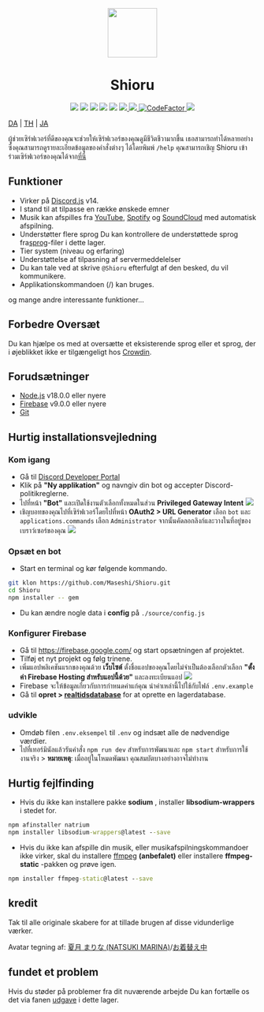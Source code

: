 <div align="center">
  <img src="https://raw.githubusercontent.com/Maseshi/Shioru/main/assets/icons/favicon-circle.png" width="100" />
  <h1>
    <strong>Shioru</strong>
  </h1>
  <img src="https://img.shields.io/badge/discord.js-v14-7354F6?logo=discord&logoColor=white" />
  <img src="https://img.shields.io/github/stars/Maseshi/Shioru.svg?logo=github" />
  <img src="https://img.shields.io/github/v/release/Maseshi/Shioru">
  <img src="https://img.shields.io/github/license/Maseshi/Shioru.svg?logo=github" />
  <img src="https://img.shields.io/github/last-commit/Maseshi/Shioru">
  <a title="Status" target="_blank" href="https://shioru.statuspage.io/">
    <img src="https://img.shields.io/badge/dynamic/json?logo=google-cloud&logoColor=white&label=status&query=status.indicator&url=https%3A%2F%2Fq60yrzp0cbgg.statuspage.io%2Fapi%2Fv2%2Fstatus.json" />
  </a>
  <a title="Crowdin" target="_blank" href="https://crowdin.com/project/shioru-bot">
    <img src="https://badges.crowdin.net/shioru-bot/localized.svg">
  </a>
  <a title="CodeFactor" target="_blank" href="https://www.codefactor.io/repository/github/maseshi/shioru">
    <img src="https://www.codefactor.io/repository/github/maseshi/shioru/badge" alt="CodeFactor" />
  </a>
  <a title="Top.gg" target="_blank" href="https://top.gg/bot/704706906505347183">
    <img src="https://top.gg/api/widget/upvotes/704706906505347183.svg">
  </a>
</div>

[DA](https://github.com/Maseshi/Shioru/blob/main/documents/README.en.md) | [TH](https://github.com/Maseshi/Shioru/blob/main/documents/README.th.md) | [JA](https://github.com/Maseshi/Shioru/blob/main/documents/README.ja.md)

ผู้ช่วยเซิร์ฟเวอร์ที่ดีของคุณจะช่วยให้เซิร์ฟเวอร์ของคุณดูมีชีวิตชีวามากขึ้น เธอสามารถทำได้หลายอย่างซึ่งคุณสามารถดูรายละเอียดข้อมูลของคำสั่งต่างๆ ได้โดยพิมพ์ `/help` คุณสามารถเชิญ Shioru เข้าร่วมเซิร์ฟเวอร์ของคุณได้จาก[ที่นี่](https://discord.com/api/oauth2/authorize?client_id=704706906505347183&permissions=8&scope=applications.commands%20bot&redirect_uri=https%3A%2F%2Fshiorus.web.app%2Fthanks-you)

## Funktioner

- Virker på [Discord.js](https://discord.js.org/) v14.
- I stand til at tilpasse en række ønskede emner
- Musik kan afspilles fra [YouTube](https://www.youtube.com/), [Spotify](https://www.spotify.com/) og [SoundCloud](https://soundcloud.com/) med automatisk afspilning.
- Understøtter flere sprog Du kan kontrollere de understøttede sprog fra[sprog](https://github.com/Maseshi/shioru/blob/main/source/languages)-filer i dette lager.
- Tier system (niveau og erfaring)
- Understøttelse af tilpasning af servermeddelelser
- Du kan tale ved at skrive `@Shioru` efterfulgt af den besked, du vil kommunikere.
- Applikationskommandoen (/) kan bruges.

og mange andre interessante funktioner...

## Forbedre Oversæt

Du kan hjælpe os med at oversætte et eksisterende sprog eller et sprog, der i øjeblikket ikke er tilgængeligt hos [Crowdin](https://crowdin.com/project/shioru-bot).

## Forudsætninger

- [Node.js](https://nodejs.org/) v18.0.0 eller nyere
- [Firebase](https://firebase.google.com/) v9.0.0 eller nyere
- [Git](https://git-scm.com/downloads)

## Hurtig installationsvejledning

### Kom igang

- Gå til [Discord Developer Portal](https://discord.com/developers/applications)
- Klik på **"Ny applikation"** og navngiv din bot og accepter Discord-politikreglerne.
- ไปที่หน้า **"Bot"** และเปิดใช้งานตัวเลือกทั้งหมดในส่วน **Privileged Gateway Intent** ![](https://raw.githubusercontent.com/Maseshi/Shioru/main/assets/images/discord-developer-portal-privileged-gateway-intents.png)
- เชิญบอทของคุณไปที่เซิร์ฟเวอร์โดยไปที่หน้า **OAuth2 > URL Generator** เลือก `bot` และ `applications.commands` เลือก `Administrator` จากนั้นคัดลอกลิงก์และวางในที่อยู่ของเบราว์เซอร์ของคุณ ![](https://raw.githubusercontent.com/Maseshi/Shioru/main/assets/images/discord-developer-portal-scopes.png)

### Opsæt en bot

- Start en terminal og kør følgende kommando.

```bash
git klon https://github.com/Maseshi/Shioru.git
cd Shioru
npm installer -- gem
```

- Du kan ændre nogle data i **config** på `./source/config.js`

### Konfigurer Firebase

- Gå til https://firebase.google.com/ og start opsætningen af projektet.
- Tilføj et nyt projekt og følg trinene.
- เพิ่มแอปพลิเคชันแรกของคุณด้วย **เว็บไซต์** ตั้งชื่อแอปของคุณโดยไม่จำเป็นต้องเลือกตัวเลือก **"ตั้งค่า Firebase Hosting สำหรับแอปนี้ด้วย"** และลงทะเบียนแอป ![](https://raw.githubusercontent.com/Maseshi/Shioru/main/assets/images/firebase-setup-web-application.png)
- Firebase จะให้ข้อมูลเกี่ยวกับการกำหนดค่าแก่คุณ นำค่าเหล่านี้ไปใช้กับไฟล์ `.env.example`
- Gå til **opret > [realtidsdatabase](https://console.firebase.google.com/u/0/project/_/database/data)** for at oprette en lagerdatabase.

### udvikle

- Omdøb filen `.env.eksempel` til `.env` og indsæt alle de nødvendige værdier.
- ไปที่เทอร์มินัลแล้วรันคำสั่ง `npm run dev` สำหรับการพัฒนาและ `npm start` สำหรับการใช้งานจริง > **หมายเหตุ**: เมื่ออยู่ในโหมดพัฒนา คุณสมบัตบางอย่างอาจไม่ทำงาน

## Hurtig fejlfinding

- Hvis du ikke kan installere pakke **sodium** , installer **libsodium-wrappers** i stedet for.
```bat
npm afinstaller natrium
npm installer libsodium-wrappers@latest --save
```
- Hvis du ikke kan afspille din musik, eller musikafspilningskommandoer ikke virker, skal du installere [ffmpeg](https://ffmpeg.org/download.html) **(anbefalet)** eller installere **ffmpeg-static** -pakken og prøve igen.
```bat
npm installer ffmpeg-static@latest --save
```

## kredit

Tak til alle originale skabere for at tillade brugen af disse vidunderlige værker.

Avatar tegning af: [夏月 まりな (NATSUKI MARINA)](https://www.pixiv.net/en/users/482462)/[お着替え中](https://www.pixiv.net/en/artworks/76075098)

## fundet et problem

Hvis du støder på problemer fra dit nuværende arbejde Du kan fortælle os det via fanen [udgave](https://github.com/Maseshi/Shioru/issues) i dette lager.
